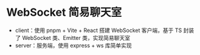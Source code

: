 # WebSocket 简易聊天室

- client：使用 pnpm + Vite + React 搭建 WebSocket 客户端，基于 TS 封装了 WebSocket 类、Emitter 类，实现简易聊天室
- server：服务端，使用 express + ws 库简单实现

